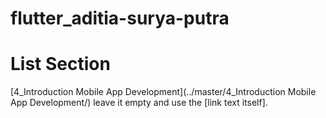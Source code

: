 # flutter_aditia-surya-putra
# List Section
[4_Introduction Mobile App Development](../master/4_Introduction Mobile App Development/)
leave it empty and use the [link text itself].
